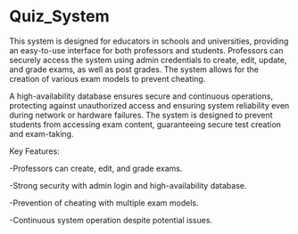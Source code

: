 # Quiz_System

This system is designed for educators in schools and universities, providing an easy-to-use interface for both professors and students. Professors can securely access the system using admin credentials to create, edit, update, and grade exams, as well as post grades. The system allows for the creation of various exam models to prevent cheating.

A high-availability database ensures secure and continuous operations, protecting against unauthorized access and ensuring system reliability even during network or hardware failures. The system is designed to prevent students from accessing exam content, guaranteeing secure test creation and exam-taking.

Key Features:

-Professors can create, edit, and grade exams.

-Strong security with admin login and high-availability database.

-Prevention of cheating with multiple exam models.

-Continuous system operation despite potential issues.
